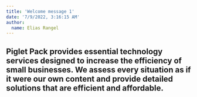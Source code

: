 ```yaml
---
title: 'Welcome message 1'
date: '7/9/2022, 3:16:15 AM'
author:
  name: Elias Rangel
---
```


## Piglet Pack provides essential technology services designed to increase the efficiency of small businesses. We assess every situation as if it were our own content and provide detailed solutions that are efficient and affordable.
